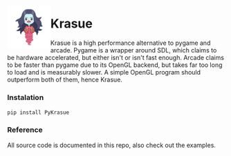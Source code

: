 <img style="float: left;"  src="https://github.com/amengede/pykrasue/blob/main/logo.jpg" width = 100 display="inline"></img>
# Krasue
Krasue is a high performance alternative to pygame and arcade. Pygame is a wrapper around SDL, which claims to be hardware accelerated, but either isn't or isn't fast enough. Arcade claims to be faster than pygame due to its OpenGL backend, but takes far too long to load and is measurably slower. A simple OpenGL program should outperform both of them, hence Krasue.
### Instalation
```
pip install PyKrasue
```
### Reference
All source code is documented in this repo, also check out the examples.